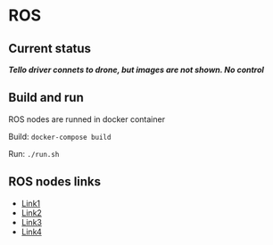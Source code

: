 # ROS

## Current status

***Tello driver connets to drone, but images are not shown. No control***

## Build and run

ROS nodes are runned in docker container

Build: `docker-compose build`

Run: `./run.sh`

## ROS nodes links

* [Link1](https://wiki.ros.org/tello_driver)
* [Link2](https://github.com/clydemcqueen/tello_ros)
* [Link3](https://github.com/tentone/tello-ros2)
* [Link4](https://github.com/MoynaChen/Tello_ROS)
